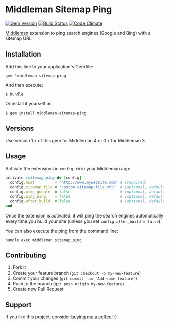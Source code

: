 # Middleman Sitemap Ping

[![Gem Version](https://badge.fury.io/rb/middleman-sitemap-ping.png)](http://badge.fury.io/rb/middleman-sitemap-ping)
[![Build Status](https://secure.travis-ci.org/bootstrap-ruby/middleman-bootstrap-navbar.png)](https://travis-ci.org/krautcomputing/middleman-sitemap-ping)
[![Code Climate](https://codeclimate.com/github/krautcomputing/middleman-sitemap-ping.png)](https://codeclimate.com/github/krautcomputing/middleman-sitemap-ping)

[Middleman](https://middlemanapp.com/) extension to ping search engines (Google and Bing) with a sitemap URL

## Installation

Add this line to your application's Gemfile:

    gem 'middleman-sitemap-ping'

And then execute:

    $ bundle

Or install it yourself as:

    $ gem install middleman-sitemap-ping

## Versions

Use version 1.x of this gem for Middleman 4 or 0.x for Middleman 3.

## Usage

Activate the extensions in `config.rb` in your Middleman app:

```ruby
activate :sitemap_ping do |config|
  config.host         = 'http://www.mywebsite.com' # (required)                       Host of your website
  config.sitemap_file = 'custom-sitemap-file.xml'  # (optional, default: sitemap.xml) Name of your sitemap file
  config.ping_google  = false                      # (optional, default: true)        Ping Google?
  config.ping_bing    = false                      # (optional, default: true)        Ping Bing?
  config.after_build  = false                      # (optional, default: true)        Run automatically after build?
end
```

Once the extension is activated, it will ping the search engines automatically every time you build your site (unless you set `config.after_build = false`).

You can also execute the ping from the command line:

```
bundle exec middleman sitemap_ping
```

## Contributing

1. Fork it
2. Create your feature branch (`git checkout -b my-new-feature`)
3. Commit your changes (`git commit -am 'Add some feature'`)
4. Push to the branch (`git push origin my-new-feature`)
5. Create new Pull Request

## Support

If you like this project, consider [buying me a coffee](https://www.buymeacoffee.com/279lcDtbF)! :)
